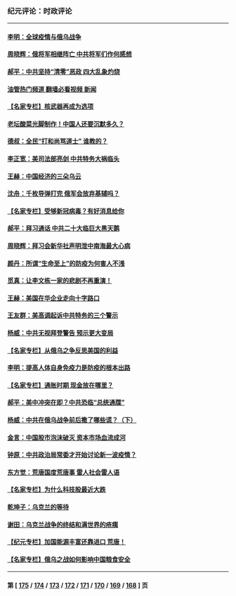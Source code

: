 ### 纪元评论：时政评论
---
#### [李明：全球疫情与俄乌战争](../../pages/nsc1025/n13662966.md?03220330) 
#### [周晓辉：俄将军相继阵亡 中共将军们作何感想](../../pages/nsc1025/n13662089.md?03220330) 
#### [郝平：中共坚持“清零”恶政 四大乱象灼烧](../../pages/nsc1025/n13660394.md?03220330) 
#### [油管热门频道 翻墙必看视频 新闻](ok?03220330)
#### [【名家专栏】核武器再成为选项](../../pages/nsc1025/n13658148.md?03220330) 
#### [老坛酸菜光脚制作！中国人还要沉默多久？](../../pages/nsc1025/n13659708.md?03220330) 
#### [德叔：全民“打和尚骂道士” 谁教的？](../../pages/nsc1025/n13659746.md?03220330) 
#### [李正宽：美司法部亮剑 中共特务大祸临头](../../pages/nsc1025/n13659592.md?03220330) 
#### [王赫：中国经济的三朵乌云](../../pages/nsc1025/n13658787.md?03220330) 
#### [沈舟：千枚导弹打完 俄军会放弃基辅吗？](../../pages/nsc1025/n13658620.md?03220330) 
#### [【名家专栏】受够新冠病毒？有好消息给你](../../pages/nsc1025/n13658183.md?03220330) 
#### [郝平：拜习通话 中共二十大临巨大黑天鹅](../../pages/nsc1025/n13658474.md?03220330) 
#### [周晓辉：拜习会新华社声明泄中南海最大心病](../../pages/nsc1025/n13658330.md?03220330) 
#### [颜丹：所谓“生命至上”的防疫为何害人不浅](../../pages/nsc1025/n13658221.md?03220330) 
#### [觅真：让李文栋一家的悲剧不再重演！](../../pages/nsc1025/n13657864.md?03220330) 
#### [王赫：美国在华企业走向十字路口](../../pages/nsc1025/n13656665.md?03220330) 
#### [王友群：美高调起诉中共特务的三个警示](../../pages/nsc1025/n13656828.md?03220330) 
#### [杨威：中共无视拜登警告 预示更大变局](../../pages/nsc1025/n13656814.md?03220330) 
#### [【名家专栏】从俄乌之争反思美国的利益](../../pages/nsc1025/n13656044.md?03220330) 
#### [李明：提高人体自身免疫力是防疫的根本出路](../../pages/nsc1025/n13656507.md?03220330) 
#### [【名家专栏】通胀时期 现金放在哪里？](../../pages/nsc1025/n13656019.md?03220330) 
#### [郝平：美中冲突在即？中共恐临“总统通牒”](../../pages/nsc1025/n13654156.md?03220330) 
#### [杨威：中共在俄乌战争前后撒了哪些谎？（下）](../../pages/nsc1025/n13654414.md?03220330) 
#### [金言：中国股市泡沫破灭 资本市场血流成河](../../pages/nsc1025/n13654101.md?03220330) 
#### [钟原：中共政治局常委才开始讨论新一波疫情？](../../pages/nsc1025/n13653873.md?03220330) 
#### [东方觉：荒唐国度荒唐事 雷人社会雷人语](../../pages/nsc1025/n13654292.md?03220330) 
#### [【名家专栏】为什么科技股最近大跌](../../pages/nsc1025/n13653268.md?03220330) 
#### [乾坤子：乌克兰的等待](../../pages/nsc1025/n13654196.md?03220330) 
#### [谢田：乌克兰战争的终结和满世界的疮痍](../../pages/nsc1025/n13653997.md?03220330) 
#### [【纪元专栏】加国能源丰富还靠进口 荒唐！](../../pages/nsc1025/n13648376.md?03220330) 
#### [【名家专栏】俄乌之战如何影响中国粮食安全](../../pages/nsc1025/n13653309.md?03220330) 

---
#### 第 [ [175](./175.md?03220330) / [174](./174.md?03220330) / [173](./173.md?03220330) / [172](./172.md?03220330) / [171](./171.md?03220330) / [170](./170.md?03220330) / [169](./169.md?03220330) / [168](./168.md?03220330) ] 页
